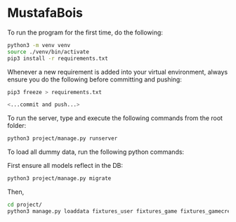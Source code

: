 # MustafaBois

To run the program for the first time, do the following:

```Bash
python3 -m venv venv
source ./venv/bin/activate
pip3 install -r requirements.txt
```

Whenever a new requirement is added into your virtual environment, always ensure you do the following before committing and pushing:

```Bash
pip3 freeze > requirements.txt

<...commit and push...>
```

To run the server, type and execute the following commands from the root folder:

```Bash
python3 project/manage.py runserver
```

To load all dummy data, run the following python commands:

First ensure all models reflect in the DB:

```Bash
python3 project/manage.py migrate
```

Then,

```Bash
cd project/
python3 manage.py loaddata fixtures_user fixtures_game fixtures_gamecreator fixtures_gameplayer fixtures_location fixtures_locationuser
```
